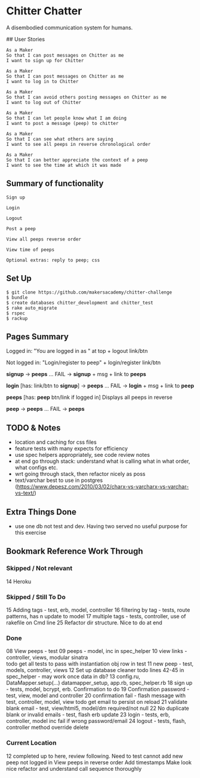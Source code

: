 # Chitter Chatter

A disembodied communication system for humans.

## User Stories

```
As a Maker
So that I can post messages on Chitter as me
I want to sign up for Chitter

As a Maker
So that I can post messages on Chitter as me
I want to log in to Chitter

As a Maker
So that I can avoid others posting messages on Chitter as me
I want to log out of Chitter

As a Maker
So that I can let people know what I am doing  
I want to post a message (peep) to chitter

As a Maker
So that I can see what others are saying  
I want to see all peeps in reverse chronological order

As a Maker
So that I can better appreciate the context of a peep
I want to see the time at which it was made
```

## Summary of functionality
```
Sign up

Login

Logout

Post a peep

View all peeps reverse order

View time of peeps

Optional extras: reply to peep; css
```

## Set Up

```
$ git clone https://github.com/makersacademy/chitter-challenge
$ bundle
$ create databases chitter_development and chitter_test
$ rake auto_migrate
$ rspec
$ rackup
```

## Pages Summary

Logged in: "You are logged in as <email>" at top + logout link/btn

Not logged in: "Login/register to peep" + login/register link/btn

**signup**
-> **peeps** ...
FAIL -> **signup** + msg + link to **peeps**

**login**
[has: link/btn to **signup**]
-> **peeps** ...
FAIL -> **login** + msg + link to **peep**

**peeps**
[has: **peep** btn/link if logged in]
Displays all peeps in reverse

**peep**
-> **peeps** ...
FAIL ->  **peeps**

## TODO & Notes

- location and caching for css files
- feature tests with many expects for efficiency
- use spec helpers appropriately, see code review notes
- at end go through stack: understand what is calling what in what order, what configs etc.
- wrt going through stack, then refactor nicely as poss
- text/varchar best to use in postgres (https://www.depesz.com/2010/03/02/charx-vs-varcharx-vs-varchar-vs-text/)

## Extra Things Done

- use one db not test and dev. Having two served no useful purpose for this exercise

## Bookmark Reference Work Through

### Skipped / Not relevant

14 Heroku

### Skipped / Still To Do

15 Adding tags - test, erb, model, controller
16 filtering by tag - tests, route patterns, has n update to model
17 multiple tags - tests, controller, use of rakefile on Cmd line
25 Refactor dir structure. Nice to do at end

### Done

08 View peeps - test
09 peeps - model, inc in spec_helper
10 view links - controller, views, modular sinatra  
  todo get all tests to pass with instantiation obj row in test
11 new peep - test, models, controller, views
12 Set up database cleaner
  todo lines 42-45 in spec_helper - may work once data in db?
13 config.ru, DataMapper.setup(...) datamapper_setup, app.rb, spec_helper.rb
18 sign up - tests, model, bcrypt, erb. Confirmation to do
19 Confirmation password - test, view, model and controller
20 confirmation fail - flash message with test, controller, model, view
  todo get email to persist on reload
21 validate blank email - test, view/html5, model/dm required/not null
22 No duplicate blank or invalid emails - test, flash erb update
23 login - tests, erb, controller, model inc fail if wrong password/email
24 logout - tests, flash, controller method override delete

### Current Location

12 completed up to here, review following.
Need to test cannot add new peep not logged in
View peeps in reverse order
Add timestamps
Make look nice
refactor and understand call sequence thoroughly
